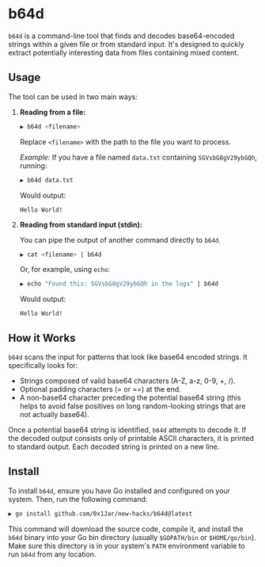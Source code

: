 # b64d

`b64d` is a command-line tool that finds and decodes base64-encoded strings within a given file or from standard input. It's designed to quickly extract potentially interesting data from files containing mixed content.

## Usage

The tool can be used in two main ways:

1.  **Reading from a file:**

    ```bash
    ▶ b64d <filename>
    ```
    Replace `<filename>` with the path to the file you want to process.

    *Example:*
    If you have a file named `data.txt` containing `SGVsbG8gV29ybGQh`, running:
    ```bash
    ▶ b64d data.txt
    ```
    Would output:
    ```
    Hello World!
    ```

2.  **Reading from standard input (stdin):**

    You can pipe the output of another command directly to `b64d`.

    ```bash
    ▶ cat <filename> | b64d
    ```
    Or, for example, using `echo`:
    ```bash
    ▶ echo "Found this: SGVsbG8gV29ybGQh in the logs" | b64d
    ```
    Would output:
    ```
    Hello World!
    ```

## How it Works

`b64d` scans the input for patterns that look like base64 encoded strings. It specifically looks for:
- Strings composed of valid base64 characters (A-Z, a-z, 0-9, +, /).
- Optional padding characters (= or ==) at the end.
- A non-base64 character preceding the potential base64 string (this helps to avoid false positives on long random-looking strings that are not actually base64).

Once a potential base64 string is identified, `b64d` attempts to decode it. If the decoded output consists only of printable ASCII characters, it is printed to standard output. Each decoded string is printed on a new line.

## Install

To install `b64d`, ensure you have Go installed and configured on your system. Then, run the following command:

```bash
▶ go install github.com/0x1Jar/new-hacks/b64d@latest
```
This command will download the source code, compile it, and install the `b64d` binary into your Go bin directory (usually `$GOPATH/bin` or `$HOME/go/bin`). Make sure this directory is in your system's `PATH` environment variable to run `b64d` from any location.
